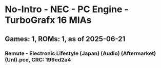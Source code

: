 # No-Intro - NEC - PC Engine - TurboGrafx 16 MIAs
## Games: 1, ROMs: 1, as of 2025-06-21

### Remute - Electronic Lifestyle (Japan) (Audio) (Aftermarket) (Unl).pce, CRC: 199ed2a4
